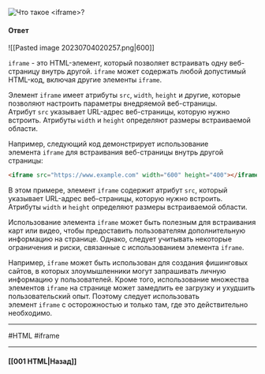 ![Что такое `<iframe>`?](https://youtu.be/VYQl2GhbCUs?t=415)

#### Ответ

![[Pasted image 20230704020257.png|600]]

`iframe` - это HTML-элемент, который позволяет встраивать одну веб-страницу внутрь другой. `iframe` может содержать любой допустимый HTML-код, включая другие элементы `iframe`.

Элемент `iframe` имеет атрибуты `src`, `width`, `height` и другие, которые позволяют настроить параметры внедряемой веб-страницы. Атрибут `src` указывает URL-адрес веб-страницы, которую нужно встроить. Атрибуты `width` и `height` определяют размеры встраиваемой области.

Например, следующий код демонстрирует использование элемента `iframe` для встраивания веб-страницы внутрь другой страницы:

```html
<iframe src="https://www.example.com" width="600" height="400"></iframe>
```

В этом примере, элемент `iframe` содержит атрибут `src`, который указывает URL-адрес веб-страницы, которую нужно встроить. Атрибуты `width` и `height` определяют размеры встраиваемой области.

Использование элемента `iframe` может быть полезным для встраивания карт или видео, чтобы предоставить пользователям дополнительную информацию на странице. Однако, следует учитывать некоторые ограничения и риски, связанные с использованием элемента `iframe`.

Например, `iframe` может быть использован для создания фишинговых сайтов, в которых злоумышленники могут запрашивать личную информацию у пользователей. Кроме того, использование множества элементов `iframe` на странице может замедлить ее загрузку и ухудшить пользовательский опыт. Поэтому следует использовать элемент `iframe` с осторожностью и только там, где это действительно необходимо.

___
#HTML #iframe 

___

#### [[001 HTML|Назад]]